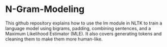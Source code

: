 # N-Gram-Modeling
This github repository explains how to use the lm module in NLTK to train a language model using bigrams, padding, combining sentences, and a Maximum Likelihood Estimator (MLE). It also covers generating tokens and cleaning them to make them more human-like.
